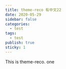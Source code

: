 ```yaml
---
title: theme-reco 有中文22
date: 2020-05-29
sidebar: false
categories:
  - test
tags:
  - test
publish: true
sticky: 1
---
```


This is theme-reco.  one